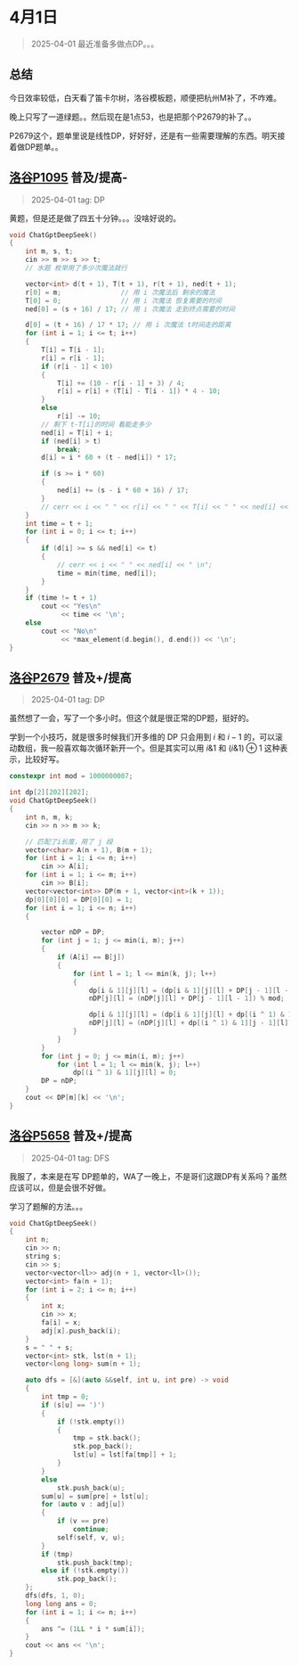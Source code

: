 # 4月1日

> 2025-04-01
> 最近准备多做点DP。。。

## 总结

今日效率较低，白天看了笛卡尔树，洛谷模板题，顺便把杭州M补了，不咋难。

晚上只写了一道绿题。。然后现在是1点53，也是把那个P2679的补了。。

P2679这个，题单里说是线性DP，好好好，还是有一些需要理解的东西。明天接着做DP题单。。

## [洛谷P1095](https://www.luogu.com.cn/problem/P1095) 普及/提高-

> 2025-04-01
> tag: DP

黄题，但是还是做了四五十分钟。。。没啥好说的。

``` cpp
void ChatGptDeepSeek()
{
    int m, s, t;
    cin >> m >> s >> t;
    // 水题 枚举用了多少次魔法就行

    vector<int> d(t + 1), T(t + 1), r(t + 1), ned(t + 1);
    r[0] = m;               // 用 i 次魔法后 剩余的魔法
    T[0] = 0;               // 用 i 次魔法 恢复需要的时间
    ned[0] = (s + 16) / 17; // 用 i 次魔法 走到终点需要的时间

    d[0] = (t + 16) / 17 * 17; // 用 i 次魔法 t时间走的距离
    for (int i = 1; i <= t; i++)
    {
        T[i] = T[i - 1];
        r[i] = r[i - 1];
        if (r[i - 1] < 10)
        {
            T[i] += (10 - r[i - 1] + 3) / 4;
            r[i] = r[i] + (T[i] - T[i - 1]) * 4 - 10;
        }
        else
            r[i] -= 10;
        // 剩下 t-T[i]的时间 看能走多少
        ned[i] = T[i] + i;
        if (ned[i] > t)
            break;
        d[i] = i * 60 + (t - ned[i]) * 17;

        if (s >= i * 60)
        {
            ned[i] += (s - i * 60 + 16) / 17;
        }
        // cerr << i << " " << r[i] << " " << T[i] << " " << ned[i] << " \n";
    }
    int time = t + 1;
    for (int i = 0; i <= t; i++)
    {
        if (d[i] >= s && ned[i] <= t)
        {
            // cerr << i << " " << ned[i] << " \n";
            time = min(time, ned[i]);
        }
    }
    if (time != t + 1)
        cout << "Yes\n"
             << time << '\n';
    else
        cout << "No\n"
             << *max_element(d.begin(), d.end()) << '\n';
}
```

## [洛谷P2679](https://www.luogu.com.cn/problem/P2679) 普及+/提高

> 2025-04-01
> tag: DP

虽然想了一会，写了一个多小时。但这个就是很正常的DP题，挺好的。

学到一个小技巧，就是很多时候我们开多维的 DP 只会用到 $i$ 和 $i-1$ 的，可以滚动数组，我一般喜欢每次循环新开一个。但是其实可以用 $i\& 1$ 和 $(i\&1) \oplus 1$ 这种表示，比较好写。

``` cpp
constexpr int mod = 1000000007;

int dp[2][202][202];
void ChatGptDeepSeek()
{
    int n, m, k;
    cin >> n >> m >> k;

    // 匹配了i长度，用了 j 段
    vector<char> A(n + 1), B(m + 1);
    for (int i = 1; i <= n; i++)
        cin >> A[i];
    for (int i = 1; i <= m; i++)
        cin >> B[i];
    vector<vector<int>> DP(m + 1, vector<int>(k + 1));
    dp[0][0][0] = DP[0][0] = 1;
    for (int i = 1; i <= n; i++)
    {

        vector nDP = DP;
        for (int j = 1; j <= min(i, m); j++)
        {
            if (A[i] == B[j])
            {
                for (int l = 1; l <= min(k, j); l++)
                {
                    dp[i & 1][j][l] = (dp[i & 1][j][l] + DP[j - 1][l - 1]) % mod;
                    nDP[j][l] = (nDP[j][l] + DP[j - 1][l - 1]) % mod;

                    dp[i & 1][j][l] = (dp[i & 1][j][l] + dp[(i ^ 1) & 1][j - 1][l]) % mod;
                    nDP[j][l] = (nDP[j][l] + dp[(i ^ 1) & 1][j - 1][l]) % mod;
                }
            }
        }
        for (int j = 0; j <= min(i, m); j++)
            for (int l = 1; l <= min(k, j); l++)
                dp[(i ^ 1) & 1][j][l] = 0;
        DP = nDP;
    }
    cout << DP[m][k] << '\n';
}
```

## [洛谷P5658](https://www.luogu.com.cn/problem/P5658) 普及+/提高

> 2025-04-01
> tag: DFS

我服了，本来是在写 DP题单的，WA了一晚上，不是哥们这跟DP有关系吗？虽然应该可以，但是会很不好做。

学习了题解的方法。。。

``` cpp
void ChatGptDeepSeek()
{
    int n;
    cin >> n;
    string s;
    cin >> s;
    vector<vector<ll>> adj(n + 1, vector<ll>());
    vector<int> fa(n + 1);
    for (int i = 2; i <= n; i++)
    {
        int x;
        cin >> x;
        fa[i] = x;
        adj[x].push_back(i);
    }
    s = " " + s;
    vector<int> stk, lst(n + 1);
    vector<long long> sum(n + 1);

    auto dfs = [&](auto &&self, int u, int pre) -> void
    {
        int tmp = 0;
        if (s[u] == ')')
        {
            if (!stk.empty())
            {
                tmp = stk.back();
                stk.pop_back();
                lst[u] = lst[fa[tmp]] + 1;
            }
        }
        else
            stk.push_back(u);
        sum[u] = sum[pre] + lst[u];
        for (auto v : adj[u])
        {
            if (v == pre)
                continue;
            self(self, v, u);
        }
        if (tmp)
            stk.push_back(tmp);
        else if (!stk.empty())
            stk.pop_back();
    };
    dfs(dfs, 1, 0);
    long long ans = 0;
    for (int i = 1; i <= n; i++)
    {
        ans ^= (1LL * i * sum[i]);
    }
    cout << ans << '\n';
}
```